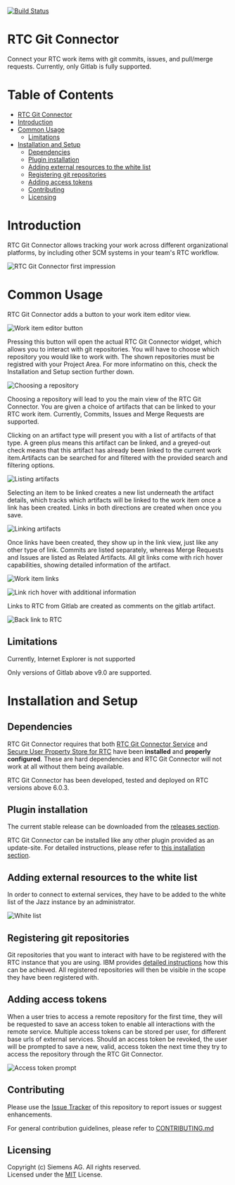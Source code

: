 [![Build Status](https://travis-ci.org/jazz-community/rtc-git-connector.svg?branch=master)](https://travis-ci.org/jazz-community/rtc-git-connector)

# RTC Git Connector
Connect your RTC work items with git commits, issues, and pull/merge requests. Currently, only Gitlab is fully supported.

# Table of Contents
-   [RTC Git Connector](#rtc-git-connector)
-   [Introduction](#introduction)
-   [Common Usage](#common-usage)
    -   [Limitations](#limitations)
-   [Installation and Setup](#installation-and-setup)
    -   [Dependencies](#dependencies)
    -   [Plugin installation](#plugin-installation)
    -   [Adding external resources to the white list](#adding-external-resources-to-the-white-list)
    -   [Registering git repositories](#registering-git-repositories)
    -   [Adding access tokens](#adding-access-tokens)
    -   [Contributing](#contributing)
    -   [Licensing](#licensing)

# Introduction
RTC Git Connector allows tracking your work across different organizational platforms, by including other SCM systems in your team's RTC workflow.

![RTC Git Connector first impression](https://github.com/jazz-community/rtc-git-connector/blob/master/documentation/introduction.png)

# Common Usage

RTC Git Connector adds a button to your work item editor view.

![Work item editor button](https://github.com/jazz-community/rtc-git-connector/blob/master/documentation/button.png)

Pressing this button will open the actual RTC Git Connector widget, which allows you to interact with git repositories. You will have to choose which repository you would like to work with. The shown repositories must be registred with your Project Area. For more informatino on this, check the Installation and Setup section further down.

![Choosing a repository](https://github.com/jazz-community/rtc-git-connector/blob/master/documentation/repository_selection.png)

Choosing a repository will lead to you the main view of the RTC Git Connector. You are given a choice of artifacts that can be linked to your RTC work item. Currently, Commits, Issues and Merge Requests are supported. 

Clicking on an artifact type will present you with a list of artifacts of that type. A green plus means this artifact can be linked, and a greyed-out check means that this artifact has already been linked to the current work item.Artifacts can be searched for and filtered with the provided search and filtering options.

![Listing artifacts](https://github.com/jazz-community/rtc-git-connector/blob/master/documentation/main_view.png)

Selecting an item to be linked creates a new list underneath the artifact details, which tracks which artifacts will be linked to the work item once a link has been created. Links in both directions are created when once you save.

![Linking artifacts](https://github.com/jazz-community/rtc-git-connector/blob/master/documentation/linking_artifacts.png)

Once links have been created, they show up in the link view, just like any other type of link. Commits are listed separately, whereas Merge Requests and Issues are listed as Related Artifacts. All git links come with rich hover capabilities, showing detailed information of the artifact.

![Work item links](https://github.com/jazz-community/rtc-git-connector/blob/master/documentation/links.png)

![Link rich hover with additional information](https://github.com/jazz-community/rtc-git-connector/blob/master/documentation/rich_hover.png)

Links to RTC from Gitlab are created as comments on the gitlab artifact.

![Back link to RTC](https://github.com/jazz-community/rtc-git-connector/blob/master/documentation/back_link.png)

## Limitations
Currently, Internet Explorer is not supported

Only versions of Gitlab above v9.0 are supported.

# Installation and Setup
## Dependencies
RTC Git Connector requires that both [RTC Git Connector Service](https://github.com/jazz-community/rtc-git-connector-service) and [Secure User Property Store for RTC](https://github.com/jazz-community/rtc-secure-user-property-store) have been **installed** and **properly configured**. These are hard dependencies and RTC Git Connector will not work at all without them being available.

RTC Git Connector has been developed, tested and deployed on RTC versions above 6.0.3.

## Plugin installation
The current stable release can be downloaded from the [releases section](https://github.com/jazz-community/rtc-git-connector/releases/tag/v2.0.0).

RTC Git Connector can be installed like any other plugin provided as an update-site. For detailed instructions, please refer to [this installation section](https://github.com/jazz-community/rtc-create-child-item-plugin#installation).

## Adding external resources to the white list
In order to connect to external services, they have to be added to the white list of the Jazz instance by an administrator.

![White list](https://github.com/jazz-community/rtc-git-connector/blob/master/documentation/whitelist.png)

## Registering git repositories
Git repositories that you want to interact with have to be registered with the RTC instance that you are using. IBM provides [detailed instructions](https://jazz.net/help-dev/clm/index.jsp?topic=%2Fcom.ibm.team.connector.cq.doc%2Ftopics%2Ft_git_reg_repo.html) how this can be achieved. All registered repositories will then be visible in the scope they have been registered with.

## Adding access tokens
When a user tries to access a remote repository for the first time, they will be requested to save an access token to enable all interactions with the remote service. Multiple access tokens can be stored per user, for different base urls of external services. Should an access token be revoked, the user will be prompted to save a new, valid, access token the next time they try to access the repository through the RTC Git Connector.

![Access token prompt](https://github.com/jazz-community/rtc-git-connector/blob/master/documentation/access_token.png)

## Contributing
Please use the [Issue Tracker](https://github.com/jazz-community/rtc-git-connector/issues) of this repository to report issues or suggest enhancements.

For general contribution guidelines, please refer to [CONTRIBUTING.md](https://github.com/jazz-community/jazz-debug-environment/blob/master/CONTRIBUTING.md)

## Licensing
Copyright (c) Siemens AG. All rights reserved.<br>
Licensed under the [MIT](https://github.com/jazz-community/jazz-debug-environment/blob/master/LICENSE) License.
